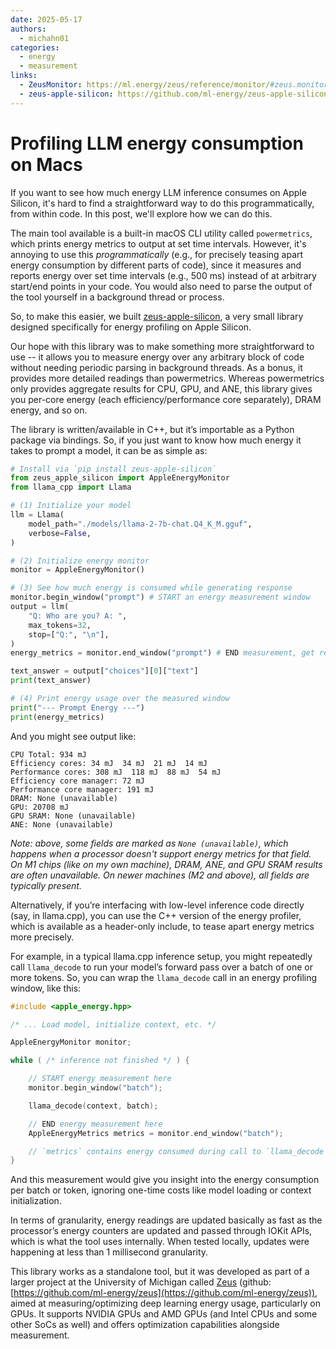 ```yaml
---
date: 2025-05-17
authors:
  - michahn01
categories:
  - energy
  - measurement
links:
  - ZeusMonitor: https://ml.energy/zeus/reference/monitor/#zeus.monitor.ZeusMonitor
  - zeus-apple-silicon: https://github.com/ml-energy/zeus-apple-silicon
---
```


# Profiling LLM energy consumption on Macs

If you want to see how much energy LLM inference consumes on Apple Silicon, it's hard to find a straightforward way to do this programmatically, from within code. In this post, we'll explore how we can do this.

<!-- more -->

The main tool available is a built-in macOS CLI utility called `powermetrics`, which prints energy metrics to output at set time intervals. However, it's annoying to use this *programmatically* (e.g., for precisely teasing apart energy consumption by different parts of code), since it measures and reports energy over set time intervals (e.g., 500 ms) instead of at arbitrary start/end points in your code. You would also need to parse the output of the tool yourself in a background thread or process.

So, to make this easier, we built [zeus-apple-silicon](https://github.com/ml-energy/zeus-apple-silicon), a very small library designed specifically for energy profiling on Apple Silicon.

Our hope with this library was to make something more straightforward to use -- it allows you to measure energy over any arbitrary block of code without needing periodic parsing in background threads. As a bonus, it provides more detailed readings than powermetrics. Whereas powermetrics only provides aggregate results for CPU, GPU, and ANE, this library gives you per-core energy (each efficiency/performance core separately), DRAM energy, and so on.

The library is written/available in C++, but it’s importable as a Python package via bindings. So, if you just want to know how much energy it takes to prompt a model, it can be as simple as:

```python
# Install via `pip install zeus-apple-silicon`
from zeus_apple_silicon import AppleEnergyMonitor
from llama_cpp import Llama

# (1) Initialize your model
llm = Llama(
    model_path="./models/llama-2-7b-chat.Q4_K_M.gguf",
    verbose=False,
)

# (2) Initialize energy monitor
monitor = AppleEnergyMonitor()

# (3) See how much energy is consumed while generating response
monitor.begin_window("prompt") # START an energy measurement window
output = llm(
    "Q: Who are you? A: ",
    max_tokens=32,
    stop=["Q:", "\n"],
)
energy_metrics = monitor.end_window("prompt") # END measurement, get results

text_answer = output["choices"][0]["text"]
print(text_answer)

# (4) Print energy usage over the measured window
print("--- Prompt Energy ---")
print(energy_metrics)
```

And you might see output like:

```
CPU Total: 934 mJ
Efficiency cores: 34 mJ  34 mJ  21 mJ  14 mJ  
Performance cores: 308 mJ  118 mJ  88 mJ  54 mJ  
Efficiency core manager: 72 mJ
Performance core manager: 191 mJ
DRAM: None (unavailable)
GPU: 20708 mJ
GPU SRAM: None (unavailable)
ANE: None (unavailable)
```

*Note: above, some fields are marked as `None (unavailable)`, which happens when a processor doesn't support energy metrics for that field. On M1 chips (like on my own machine), DRAM, ANE, and GPU SRAM results are often unavailable. On newer machines (M2 and above), all fields are typically present.*

Alternatively, if you’re interfacing with low-level inference code directly (say, in llama.cpp), you can use the C++ version of the energy profiler, which is available as a header-only include, to tease apart energy metrics more precisely.

For example, in a typical llama.cpp inference setup, you might repeatedly call `llama_decode` to run your model’s forward pass over a batch of one or more tokens. So, you can wrap the `llama_decode` call in an energy profiling window, like this:

```cpp
#include <apple_energy.hpp>

/* ... Load model, initialize context, etc. */

AppleEnergyMonitor monitor;

while ( /* inference not finished */ ) {

    // START energy measurement here
    monitor.begin_window("batch");

    llama_decode(context, batch);

    // END energy measurement here
    AppleEnergyMetrics metrics = monitor.end_window("batch");

    // `metrics` contains energy consumed during call to `llama_decode`
}
```

And this measurement would give you insight into the energy consumption per batch or token, ignoring one-time costs like model loading or context initialization.

In terms of granularity, energy readings are updated basically as fast as the processor’s energy counters are updated and passed through IOKit APIs, which is what the tool uses internally. When tested locally, updates were happening at less than 1 millisecond granularity.

This library works as a standalone tool, but it was developed as part of a larger project at the University of Michigan called [Zeus](https://ml.energy/zeus/) (github: [https://github.com/ml-energy/zeus](https://github.com/ml-energy/zeus)), aimed at measuring/optimizing deep learning energy usage, particularly on GPUs. It supports NVIDIA GPUs and AMD GPUs (and Intel CPUs and some other SoCs as well) and offers optimization capabilities alongside measurement.
